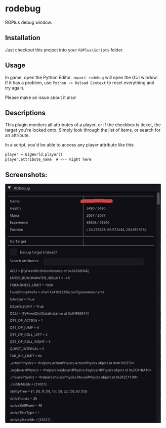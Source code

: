 # rodebug
ROPlus debug window.

## Installation
Just checkout this project into your `ROPlus\Scripts` folder.

## Usage
In game, open the Python Editor. `import rodebug` will open the GUI window. If it has a problem, use `Python -> Reload Context` to reset everything and try again.

Please make an issue about it also!

## Descriptions
This plugin monitors all attributes of a player, or if the checkbox is ticket, the target you're locked onto. Simply look through the list of items, or search for an attribute.

In a script, you'd be able to access any player attribute like this:

``` import BigWorld
player = BigWorld.player()
player.attribute_name  # <-- Right here
```

## Screenshots:
![main window screenshot](https://github.com/voodoonofx/rodebug/blob/master/screenshots/main_window.jpg)
